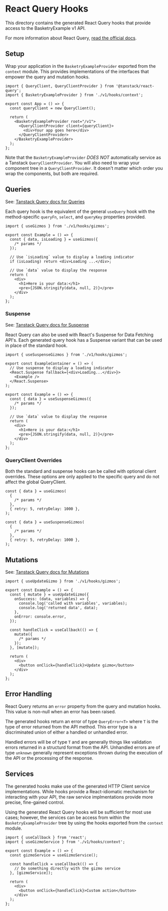 <!--
This code was generated by @basketry/react-query@{{version}}

Changes to this file may cause incorrect behavior and will be lost if
the code is regenerated.

To make changes to the contents of this file:
1. Edit source/path.ext
2. Run the Basketry CLI

About Basketry: https://basketry.io
About @basketry/react-query: https://basketry.io/docs/components/@basketry/react-query
-->

# React Query Hooks

This directory contains the generated React Query hooks that provide access to the BasketryExample v1 API.

For more information about React Query, [read the official docs](https://tanstack.com/query/latest/docs/framework/react/overview).

## Setup

Wrap your application in the `BasketryExampleProvider` exported from the `context` module. This provides implementations of the interfaces that empower the query and mutation hooks.

```tsx
import { QueryClient, QueryClientProvider } from '@tanstack/react-query';
import { BasketryExampleProvider } from './v1/hooks/context';

export const App = () => {
  const queryClient = new QueryClient();

  return (
    <BasketryExampleProvider root="/v1">
      <QueryClientProvider client={queryClient}>
        <div>Your app goes here</div>
      </QueryClientProvider>
    </BasketryExampleProvider>
  );
};
```

Note that the `BasketryExampleProvider` _DOES NOT_ automatically service as a Tanstack `QueryClientProvider`. You will also need to wrap your component tree in a `QueryClientProvider`. It doesn't matter which order you wrap the components, but both are required.

## Queries

See: [Tanstack Query docs for Queries](https://tanstack.com/query/latest/docs/framework/react/guides/queries)

Each query hook is the equivalent of the general `useQuery` hook with the method-specific `queryFn`, `select`, and `queryKey` properties provided.

```tsx
import { useGizmos } from './v1/hooks/gizmos';

export const Example = () => {
  const { data, isLoading } = useGizmos({
    /* params */
  });

  // Use `isLoading` value to display a loading indicator
  if (isLoading) return <div>Loading ...</div>;

  // Use `data` value to display the response
  return (
    <div>
      <h1>Here is your data:</h1>
      <pre>{JSON.stringify(data, null, 2)}</pre>
    </div>
  );
};
```

### Suspense

See: [Tanstack Query docs for Suspense](https://tanstack.com/query/latest/docs/framework/react/guides/suspense)

React Query can also be used with React's Suspense for Data Fetching API's. Each generated query hook has a Suspense variant that can be used in place of the standard hook.

```tsx
import { useSuspenseGizmos } from './v1/hooks/gizmos';

export const ExampleContainer = () => (
  // Use suspense to display a loading indicator
  <React.Suspense fallback={<div>Loading...</div>}>
    <Example />
  </React.Suspense>
);

export const Example = () => {
  const { data } = useSuspenseGizmos({
    /* params */
  });

  // Use `data` value to display the response
  return (
    <div>
      <h1>Here is your data:</h1>
      <pre>{JSON.stringify(data, null, 2)}</pre>
    </div>
  );
};
```

### QueryClient Overrides

Both the standard and suspense hooks can be called with optional client overrides. These options are only applied to the specific query and do not affect the global QueryClient.

```tsx
const { data } = useGizmos(
  {
    /* params */
  },
  { retry: 5, retryDelay: 1000 },
);

const { data } = useSuspenseGizmos(
  {
    /* params */
  },
  { retry: 5, retryDelay: 1000 },
);
```

## Mutations

See: [Tanstack Query docs for Mutations](https://tanstack.com/query/latest/docs/framework/react/guides/mutations)

```tsx
import { useUpdateGizmo } from './v1/hooks/gizmos';

export const Example = () => {
  const { mutate } = useUpdateGizmo({
    onSuccess: (data, variables) => {
      console.log('called with variables', variables);
      console.log('returned data', data);
    },
    onError: console.error,
  });

  const handleClick = useCallback(() => {
    mutate({
      /* params */
    });
  }, [mutate]);

  return (
    <div>
      <button onClick={handleClick}>Update gizmo</button>
    </div>
  );
};
```

## Error Handling

React Query returns an `error` property from the query and mutation hooks. This value is non-null when an error has been raised.

The generated hooks return an error of type `QueryError<T>` where `T` is the type of error returned from the API method. This error type is a discriminated union of either a handled or unhandled error.

Handled errors will be of type `T` and are generally things like validation errors returned in a structurd format from the API. Unhandled errors are of type `unknown` generally represent exceptions thrown during the execution of the API or the processing of the response.

## Services

The generated hooks make use of the generated HTTP Client service implementations. While hooks provide a React-idiomatic mechanism for interacting with your API, the raw service implmentations provide more precise, fine-gained control.

Using the generated React Query hooks will be sufficient for most use cases; however, the services can be access from within the `BasketryExampleProvider` tree by using the hooks exported from the `context` module.

```tsx
import { useCallback } from 'react';
import { useGizmoService } from './v1/hooks/context';

export const Example = () => {
  const gizmoService = useGizmoService();

  const handleClick = useCallback(() => {
    // Do something directly with the gizmo service
  }, [gizmoService]);

  return (
    <div>
      <button onClick={handleClick}>Custom action</button>
    </div>
  );
};
```
